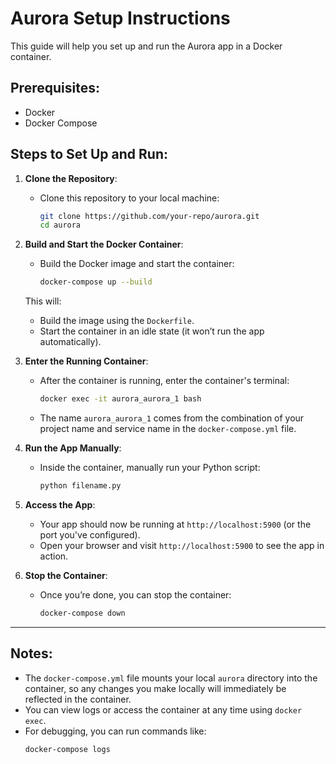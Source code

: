 # Aurora Setup Instructions


This guide will help you set up and run the Aurora app in a Docker container.


## Prerequisites:
- Docker
- Docker Compose


## Steps to Set Up and Run:


1. **Clone the Repository**:
   - Clone this repository to your local machine:
     ```bash
     git clone https://github.com/your-repo/aurora.git
     cd aurora
     ```


2. **Build and Start the Docker Container**:
   - Build the Docker image and start the container:
     ```bash
     docker-compose up --build
     ```


   This will:
   - Build the image using the `Dockerfile`.
   - Start the container in an idle state (it won’t run the app automatically).


3. **Enter the Running Container**:
   - After the container is running, enter the container's terminal:
     ```bash
     docker exec -it aurora_aurora_1 bash
     ```
   - The name `aurora_aurora_1` comes from the combination of your project name and service name in the `docker-compose.yml` file.


4. **Run the App Manually**:
   - Inside the container, manually run your Python script:
     ```bash
     python filename.py
     ```


5. **Access the App**:
   - Your app should now be running at `http://localhost:5900` (or the port you've configured).
   - Open your browser and visit `http://localhost:5900` to see the app in action.


6. **Stop the Container**:
   - Once you’re done, you can stop the container:
     ```bash
     docker-compose down
     ```


---


## Notes:
- The `docker-compose.yml` file mounts your local `aurora` directory into the container, so any changes you make locally will immediately be reflected in the container.
- You can view logs or access the container at any time using `docker exec`.
- For debugging, you can run commands like:
  ```bash
  docker-compose logs
